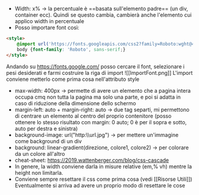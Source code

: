 * Width: x% -> la percentuale è ==basata sull'elemento padre== (un div, container ecc). Quindi se questo cambia, cambierà anche l'elemento cui applico width in percentuale
* Posso importare font così:
```html
<style>
	@import url('https://fonts.googleapis.com/css2?family=Roboto:wght@400;700&display=swap');
	body {font-family: 'Roboto', sans-serif;}
</style>
```
Andando su https://fonts.google.com/ posso cercare il font, selezionare i pesi desiderati e farmi costruire la riga di import
![[ImportFont.png]]
L'import conviene metterlo come prima cosa nell'attributo style
* max-width: 400px -> permette di avere un elemento che a pagina intera occupa cmq non tutta la pagina ma solo una parte, e poi si adatta in caso di riduzione della dimensione dello schermo
* margin-left: auto + margin-right: auto -> due tag separti, mi permettono di centrare un elemento al centro del proprio contenitore (posso ottenere lo stesso risultato con margin: 0 auto; 0 è per il sopra e sotto, auto per destra e sinistra)
* background-image: url("http:\\\\url.jpg") -> per mettere un'immagine come background di un div
* background: linear-gradient(direzione, colore1, colore2) -> per colorare da un colore all'altro
* cheat-sheet: https://2019.wattenberger.com/blog/css-cascade
* In genere, la width conviene darla in misure relative (em,% vh) mentre la height non limitarla.
* Conviene sempre resettare il css come prima cosa (vedi [[Risorse Utili]]) Eventualmente si arriva ad avere un proprio modo di resettare le cose
